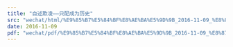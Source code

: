 ```yaml
---
title: "自述欺凌——只配成为历史"
src: "wechat/html/%E9%85%B7%E5%84%BF%E8%AE%BA%E5%9D%9B_2016-11-09_%E8%87%AA%E8%BF%B0%E6%AC%BA%E5%87%8C%E2%80%94%E2%80%94%E5%8F%AA%E9%85%8D%E6%88%90%E4%B8%BA%E5%8E%86%E5%8F%B2.html"
date: 2016-11-09
pdf: "wechat/pdf/%E9%85%B7%E5%84%BF%E8%AE%BA%E5%9D%9B_2016-11-09_%E8%87%AA%E8%BF%B0%E6%AC%BA%E5%87%8C%E2%80%94%E2%80%94%E5%8F%AA%E9%85%8D%E6%88%90%E4%B8%BA%E5%8E%86%E5%8F%B2.pdf"
---
```

